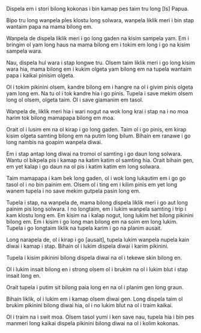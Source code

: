 Dispela em i stori bilong kokonas i bin kamap pes taim tru long [Is] Papua.

Bipo tru long wanpela ples klostu long solwara, wanpela liklik meri i bin stap wantaim papa na mama bilong em.

Wanpela de dispela liklik meri i go long gaden na kisim sampela yam.
Em i bringim ol yam long haus na mama bilong em i tokim em long i go na kisim sampela wara.

Nau, dispela hul wara i stap longwe tru.
Olsem taim liklik meri i go long kisim wara hia, mama bilong em i kukim olgeta yam bilong em na tupela wantaim papa i kaikai pinisim olgeta.

Ol i tokim pikinini olsem, kandre bilong em i hangre na ol i givim pinis olgeta yam long em.
Na tu ol i tok kandre hia i go pinis.
Tupela i save mekim olsem long ol olsem, olgeta taim.
Ol i save giamanim em tasol.

Wanpela de, liklik meri hia i wari nogut na wok long krai i stap na i no moa harim tok bilong mamapapa bilong em moa.

Orait ol i lusim em na ol kirap i go long gaden.
Taim ol i go pinis, em kirap kisim olgeta samting bilong em na putim long bilum.
Bihain em ranawe i go long nambis na goapim wanpela diwai.

Em i stap antap long diwai na tromoi ol samting i go daun long solwara.
Wantu ol bikpela pis i kamap na katim katim ol samting hia.
Orait bihain gen, em yet kalap i go daun na ol pis i katim katim em long solwara.

Taim mamapapa i kam bek long gaden, ol i wok long lukautim em i go go tasol ol i no bin painim em.
Olsem ol i ting em i kilim pinis em yet long wanem tupela i no save mekim gutpela pasin long em.

Tupela i stap, na wanpela de, mama bilong dispela liklik meri i go aut long painim pis long solwara.
I no longtaim, em i lukim wanpela samting i trip i kam klostu long em.
Em kisim na i kalap nogut, long lukim het bilong pikinini bilong em.
Em i kisim i go long man bilong em na soim em long lukim.
Tupela i go longtaim liklik na tupela karim i go na planim ausait.

Long narapela de, ol i kirap i go [ausait], tupela lukim wanpela nupela kain diwai i kamap i stap.
Bihain ol i lukim dispela diwai i karim pikinini.

Tupela i kisim pikinini bilong dispela diwai na ol i tekewe skin bilong en.

Ol i lukim insait bilong en i strong olsem ol i brukim na ol i lukim blut i stap insait long en.

Orait tupela i putim sit bilong paia long en na ol i planim gen long graun.

Bihain liklik, ol i lukim em i kamap olsem diwai gen.
Long dispela taim ol brukim pikinini bilong diwai hia, ol i no lukim blut na ol i traim kaikai.

Ol i traim na i swit moa.
Olsem tasol yumi i ken save nau, tupela hia i bin pes manmeri long kaikai dispela pikinini bilong diwai na ol i kolim kokonas.
